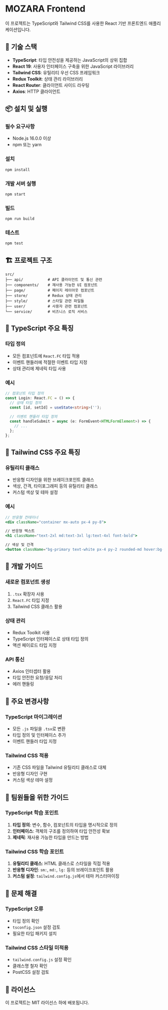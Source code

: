 # MOZARA Frontend

이 프로젝트는 TypeScript와 Tailwind CSS를 사용한 React 기반 프론트엔드 애플리케이션입니다.

## 🚀 기술 스택

- **TypeScript**: 타입 안전성을 제공하는 JavaScript의 상위 집합
- **React 19**: 사용자 인터페이스 구축을 위한 JavaScript 라이브러리
- **Tailwind CSS**: 유틸리티 우선 CSS 프레임워크
- **Redux Toolkit**: 상태 관리 라이브러리
- **React Router**: 클라이언트 사이드 라우팅
- **Axios**: HTTP 클라이언트

## 📦 설치 및 실행

### 필수 요구사항
- Node.js 16.0.0 이상
- npm 또는 yarn

### 설치
```bash
npm install
```

### 개발 서버 실행
```bash
npm start
```

### 빌드
```bash
npm run build
```

### 테스트
```bash
npm test
```

## 🏗️ 프로젝트 구조

```
src/
├── api/           # API 클라이언트 및 통신 관련
├── components/    # 재사용 가능한 UI 컴포넌트
├── page/          # 페이지 레이아웃 컴포넌트
├── store/         # Redux 상태 관리
├── style/         # 스타일 관련 파일들
├── user/          # 사용자 관련 컴포넌트
└── service/       # 비즈니스 로직 서비스
```

## 🎨 TypeScript 주요 특징

### 타입 정의
- 모든 컴포넌트에 `React.FC` 타입 적용
- 이벤트 핸들러에 적절한 이벤트 타입 지정
- 상태 관리에 제네릭 타입 사용

### 예시
```typescript
// 컴포넌트 타입 정의
const Login: React.FC = () => {
  // 상태 타입 정의
  const [id, setId] = useState<string>('');
  
  // 이벤트 핸들러 타입 정의
  const handleSubmit = async (e: FormEvent<HTMLFormElement>) => {
    // ...
  };
};
```

## 🎨 Tailwind CSS 주요 특징

### 유틸리티 클래스
- 반응형 디자인을 위한 브레이크포인트 클래스
- 색상, 간격, 타이포그래피 등의 유틸리티 클래스
- 커스텀 색상 및 테마 설정

### 예시
```jsx
// 반응형 컨테이너
<div className="container mx-auto px-4 py-8">

// 반응형 텍스트
<h1 className="text-2xl md:text-3xl lg:text-4xl font-bold">

// 색상 및 간격
<button className="bg-primary text-white px-4 py-2 rounded-md hover:bg-primary/90">
```

## 🔧 개발 가이드

### 새로운 컴포넌트 생성
1. `.tsx` 확장자 사용
2. `React.FC` 타입 지정
3. Tailwind CSS 클래스 활용

### 상태 관리
- Redux Toolkit 사용
- TypeScript 인터페이스로 상태 타입 정의
- 액션 페이로드 타입 지정

### API 통신
- Axios 인터셉터 활용
- 타입 안전한 요청/응답 처리
- 에러 핸들링

## 📝 주요 변경사항

### TypeScript 마이그레이션
- 모든 `.js` 파일을 `.tsx`로 변환
- 타입 정의 및 인터페이스 추가
- 이벤트 핸들러 타입 지정

### Tailwind CSS 적용
- 기존 CSS 파일을 Tailwind 유틸리티 클래스로 대체
- 반응형 디자인 구현
- 커스텀 색상 테마 설정

## 🤝 팀원들을 위한 가이드

### TypeScript 학습 포인트
1. **타입 정의**: 변수, 함수, 컴포넌트의 타입을 명시적으로 정의
2. **인터페이스**: 객체의 구조를 정의하여 타입 안전성 확보
3. **제네릭**: 재사용 가능한 타입을 만드는 방법

### Tailwind CSS 학습 포인트
1. **유틸리티 클래스**: HTML 클래스로 스타일을 직접 적용
2. **반응형 디자인**: `sm:`, `md:`, `lg:` 등의 브레이크포인트 활용
3. **커스텀 설정**: `tailwind.config.js`에서 테마 커스터마이징

## 🐛 문제 해결

### TypeScript 오류
- 타입 정의 확인
- `tsconfig.json` 설정 검토
- 필요한 타입 패키지 설치

### Tailwind CSS 스타일 미적용
- `tailwind.config.js` 설정 확인
- 클래스명 철자 확인
- PostCSS 설정 검토

## 📄 라이선스

이 프로젝트는 MIT 라이선스 하에 배포됩니다.
